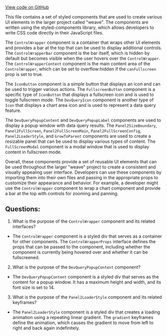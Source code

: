 [View code on GitHub](https://github.com/wandb/weave/weave-js/src/components/Panel2/PanelComp.styles.ts)

This file contains a set of styled components that are used to create various UI elements in the larger project called "weave". The components are written using the styled-components library, which allows developers to write CSS code directly in their JavaScript files.

The `ControlWrapper` component is a container that wraps other UI elements and provides a bar at the top that can be used to display additional controls. The `ControlWrapperBar` component is the bar itself, which is hidden by default but becomes visible when the user hovers over the `ControlWrapper`. The `ControlWrapperContent` component is the main content area of the `ControlWrapper`, which can be set to overflow:hidden if the `canFullscreen` prop is set to true.

The `IconButton` component is a simple button that displays an icon and can be used to trigger various actions. The `FullscreenButton` component is a specific type of `IconButton` that displays a fullscreen icon and is used to toggle fullscreen mode. The `DevQueryIcon` component is another type of `Icon` that displays a chart area icon and is used to represent a data query feature.

The `DevQueryPopupContent` and `DevQueryPopupLabel` components are used to display a popup window with data query results. The `Panel2SizeBoundary`, `Panel2FullScreen`, `Panel2FullScreenMain`, `Panel2FullScreenConfig`, `Panel2LoaderStyle`, and `GrowToParent` components are used to create a resizable panel that can be used to display various types of content. The `FullScreenModal` component is a modal window that is used to display content in fullscreen mode.

Overall, these components provide a set of reusable UI elements that can be used throughout the larger "weave" project to create a consistent and visually appealing user interface. Developers can use these components by importing them into their own files and passing in the appropriate props to customize their appearance and behavior. For example, a developer might use the `ControlWrapper` component to wrap a chart component and provide a bar at the top with controls for zooming and panning.
## Questions: 
 1. What is the purpose of the `ControlWrapper` component and its related interfaces?
- The `ControlWrapper` component is a styled div that serves as a container for other components. The `ControlWrapperProps` interface defines the props that can be passed to the component, including whether the component is currently being hovered over and whether it can be fullscreened.
2. What is the purpose of the `DevQueryPopupContent` component?
- The `DevQueryPopupContent` component is a styled div that serves as the content for a popup window. It has a maximum height and width, and its font size is set to 14.
3. What is the purpose of the `Panel2LoaderStyle` component and its related keyframes?
- The `Panel2LoaderStyle` component is a styled div that creates a loading animation using a repeating linear gradient. The `gradient` keyframes define the animation, which causes the gradient to move from left to right and back again indefinitely.